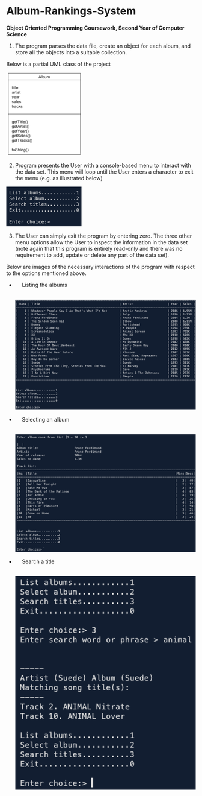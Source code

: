 # Album-Rankings-System
 **Object Oriented Programming Coursework, Second Year of Computer Science**
 1. The program parses the data file, create an object for each album, and store all the objects into a suitable collection.

   Below is a partial UML class of the project

   <img src="README_Images/UML.png" heigh=400 width=200>

 2. Program presents the User with a console-based menu to interact with the data set.
   This menu will loop until the User enters a character to exit the menu (e.g. as illustrated below)

   <img src="README_Images/Prompt.png" heigh=100 width=200>

 3. The User can simply exit the program by entering zero. The three other menu options allow the User to inspect the information in the data set (note again that this program is entirely read-only and there was no requirement to add, update or delete any part of the data set).

   Below are images of the necessary interactions of the program with respect to the options mentioned above.

 - &emsp; Listing the albums

   &emsp;&emsp; <img src="README_Images/ListOfAlbums.png" heigh=600 width=600>

 - &emsp; Selecting an album

   &emsp;&emsp; <img src="README_Images/SelectAlbum.png" heigh=600 width=600>

 - &emsp; Search a title

   &emsp;&emsp; <img src="README_Images/SearchTitle.png" heigh=600 width=600>

